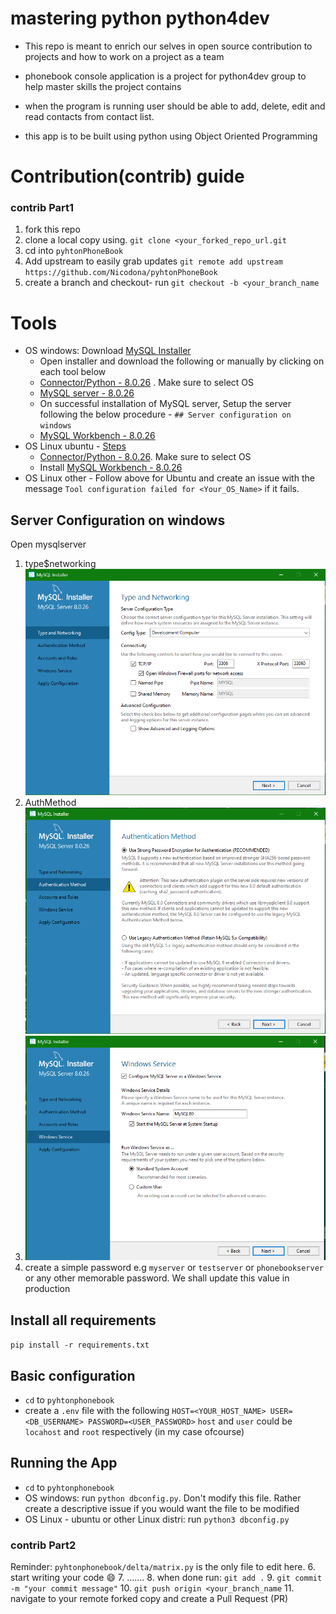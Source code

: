 # mastering python python4dev
- This repo is meant to enrich our selves in open source contribution to projects and how to work on a project as a team

- phonebook console application is a project for python4dev group to help master skills the project contains
- when the program is running user should be able to add, delete, edit and read contacts from contact list. 
- this app is to be built using python using Object Oriented Programming

# Contribution(contrib) guide
### contrib Part1
1. fork this repo
2. clone a local copy using. `git clone <your_forked_repo_url.git`
3. cd into `pyhtonPhoneBook`
4. Add upstream to easily grab updates `git remote add upstream https://github.com/Nicodona/pyhtonPhoneBook`
5. create a branch and checkout- run `git checkout -b <your_branch_name`

# Tools
- OS windows: Download [MySQL Installer](https://dev.mysql.com/downloads/installer/)
    - Open installer and download the following or manually by clicking on each tool below
    - [Connector/Python - 8.0.26](https://dev.mysql.com/downloads/connector/python/) . Make sure to select OS
    - [MySQL server - 8.0.26](https://dev.mysql.com/downloads/mysql/)
    - On successful installation of MySQL server, Setup the server following the below procedure - `## Server configuration on windows`
    - [MySQL Workbench - 8.0.26](https://dev.mysql.com/downloads/workbench/) 
- OS Linux ubuntu - [Steps](https://www.digitalocean.com/community/tutorials/how-to-install-mysql-on-ubuntu-20-04)
    - [Connector/Python - 8.0.26](https://dev.mysql.com/downloads/connector/python/). Make sure to select OS
    - Install [MySQL Workbench - 8.0.26](https://dev.mysql.com/downloads/workbench/) 
- OS Linux other - Follow above for Ubuntu and create an issue with the message `Tool configuration failed for <Your_OS_Name>` if it fails.

## Server Configuration on windows
Open mysqlserver
1) type$networking ![Type and Networkiing](/img/type&networking.png)
2) AuthMethod ![Select Auth method](/img/AuthMethod.png)
3) ![choose windows service](/img/service.png)
5) create a simple password e.g `myserver` or `testserver` or `phonebookserver` or any other memorable password. We shall update this value in production 

## Install all requirements
`pip install -r requirements.txt`

## Basic configuration
- `cd` to `pyhtonphonebook`
- create a `.env` file with the following
`
HOST=<YOUR_HOST_NAME>
USER=<DB_USERNAME>
PASSWORD=<USER_PASSWORD>
`
`host` and `user` could be `locahost` and  `root` respectively (in my case ofcourse)

## Running the App
- `cd` to `pyhtonphonebook` 
- OS windows: run `python dbconfig.py`. Don't modify this file. Rather create a descriptive issue if you would want the file to be modified
- OS Linux - ubuntu or other Linux distri: run `python3 dbconfig.py`

### contrib Part2
Reminder: `pyhtonphonebook/delta/matrix.py` is the only file to edit here.
6. start writing your code 😄
7. .......
8. when done run: `git add .`
9. `git commit -m "your commit message"`
10. `git push origin <your_branch_name`
11. navigate to your remote forked copy and create a Pull Request (PR)
